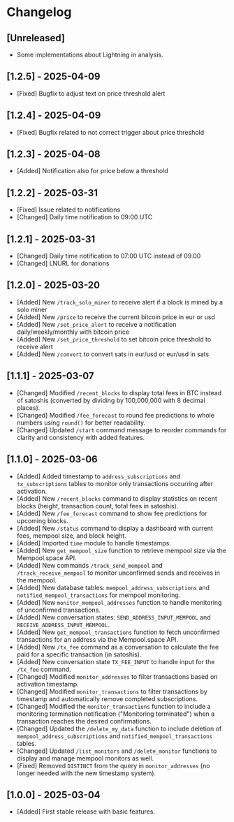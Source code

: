 # Changelog

## [Unreleased]
- Some implementations about Lightning in analysis.


## [1.2.5] - 2025-04-09

- [Fixed] Bugfix to adjust text on price threshold alert

## [1.2.4] - 2025-04-09

- [Fixed] Bugfix related to not correct trigger about price threshold

## [1.2.3] - 2025-04-08

- [Added] Notification also for price below a threshold

## [1.2.2] - 2025-03-31

- [Fixed] Issue related to notifications
- [Changed] Daily time notification to 09:00 UTC

## [1.2.1] - 2025-03-31

- [Changed] Daily time notification to 07:00 UTC instead of 09.00
- [Changed] LNURL for donations

## [1.2.0] - 2025-03-20

- [Added] New `/track_solo_miner` to receive alert if a block is mined by a solo miner
- [Added] New `/price` to receive the current bitcoin price in eur or usd
- [Added] New `/set_price_alert` to receive a notification daily/weekly/monthly with bitcoin price
- [Added] New `/set_price_threshold` to set bitcoin price threshold to receive alert 
- [Added] New `/convert` to convert sats in eur/usd or eur/usd in sats

## [1.1.1] - 2025-03-07
- [Changed] Modified `/recent_blocks` to display total fees in BTC instead of satoshis (converted by dividing by 100,000,000 with 8 decimal places).
- [Changed] Modified `/fee_forecast` to round fee predictions to whole numbers using `round()` for better readability.
- [Changed] Updated `/start` command message to reorder commands for clarity and consistency with added features.

## [1.1.0] - 2025-03-06
- [Added] Added timestamp to `address_subscriptions` and `tx_subscriptions` tables to monitor only transactions occurring after activation.
- [Added] New `/recent_blocks` command to display statistics on recent blocks (height, transaction count, total fees in satoshis).
- [Added] New `/fee_forecast` command to show fee predictions for upcoming blocks.
- [Added] New `/status` command to display a dashboard with current fees, mempool size, and block height.
- [Added] Imported `time` module to handle timestamps.
- [Added] New `get_mempool_size` function to retrieve mempool size via the Mempool.space API.
- [Added] New commands `/track_send_mempool` and `/track_receive_mempool` to monitor unconfirmed sends and receives in the mempool.
- [Added] New database tables: `mempool_address_subscriptions` and `notified_mempool_transactions` for mempool monitoring.
- [Added] New `monitor_mempool_addresses` function to handle monitoring of unconfirmed transactions.
- [Added] New conversation states: `SEND_ADDRESS_INPUT_MEMPOOL` and `RECEIVE_ADDRESS_INPUT_MEMPOOL`.
- [Added] New `get_mempool_transactions` function to fetch unconfirmed transactions for an address via the Mempool.space API.
- [Added] New `/tx_fee` command as a conversation to calculate the fee paid for a specific transaction (in satoshis).
- [Added] New conversation state `TX_FEE_INPUT` to handle input for the `/tx_fee` command.
- [Changed] Modified `monitor_addresses` to filter transactions based on activation timestamp.
- [Changed] Modified `monitor_transactions` to filter transactions by timestamp and automatically remove completed subscriptions.
- [Changed] Modified the `monitor_transactions` function to include a monitoring termination notification ("Monitoring terminated") when a transaction reaches the desired confirmations.
- [Changed] Updated the `/delete_my_data` function to include deletion of `mempool_address_subscriptions` and `notified_mempool_transactions` tables.
- [Changed] Updated `/list_monitors` and `/delete_monitor` functions to display and manage mempool monitors as well.
- [Fixed] Removed `DISTINCT` from the query in `monitor_addresses` (no longer needed with the new timestamp system).

## [1.0.0] - 2025-03-04
- [Added] First stable release with basic features.